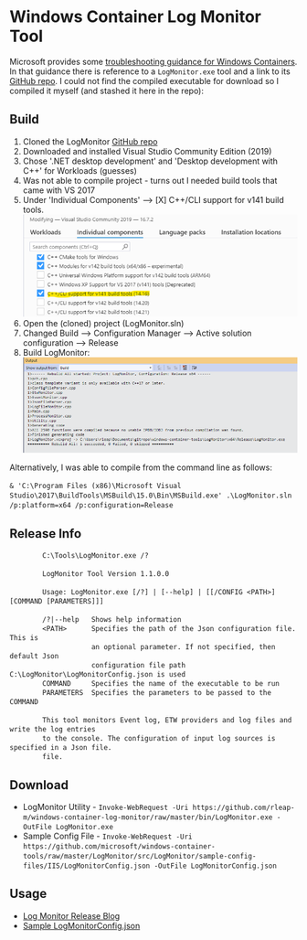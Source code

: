 # Windows Container Log Monitor Tool

Microsoft provides some [troubleshooting guidance for Windows Containers](https://docs.microsoft.com/en-us/virtualization/windowscontainers/troubleshooting).  In that guidance there is reference to a ```LogMonitor.exe``` tool and a link to its [GitHub repo](https://github.com/microsoft/windows-container-tools/tree/master/LogMonitor).  I could not find the compiled executable for download so I compiled it myself (and stashed it here in the repo):

## Build
1. Cloned the LogMonitor [GitHub repo](https://github.com/microsoft/windows-container-tools/tree/master/LogMonitor)
1. Downloaded and installed Visual Studio Community Edition (2019)
1. Chose '.NET desktop development' and 'Desktop development with C++' for Workloads (guesses)
1. Was not able to compile project - turns out I needed build tools that came with VS 2017
1. Under 'Individual Components' --> [X] C++/CLI support for v141 build tools. ![Visual Studio 2017 Build Tools - needed to Compile](./images/vs2017-build-tools.png)
1. Open the (cloned) project (LogMonitor.sln)
1. Changed Build --> Configuration Manager --> Active solution configuration --> Release
1. Build LogMonitor: ![Visual Studio 2017 Build Tools - needed to Compile](./images/log-monitor-build-output.png)

Alternatively, I was able to compile from the command line as follows:

```& 'C:\Program Files (x86)\Microsoft Visual Studio\2017\BuildTools\MSBuild\15.0\Bin\MSBuild.exe' .\LogMonitor.sln /p:platform=x64 /p:configuration=Release```

## Release Info
```
        C:\Tools\LogMonitor.exe /?

        LogMonitor Tool Version 1.1.0.0

        Usage: LogMonitor.exe [/?] | [--help] | [[/CONFIG <PATH>][COMMAND [PARAMETERS]]]

        /?|--help   Shows help information
        <PATH>      Specifies the path of the Json configuration file. This is
                    an optional parameter. If not specified, then default Json
                    configuration file path C:\LogMonitor\LogMonitorConfig.json is used
        COMMAND     Specifies the name of the executable to be run
        PARAMETERS  Specifies the parameters to be passed to the COMMAND

        This tool monitors Event log, ETW providers and log files and write the log entries
        to the console. The configuration of input log sources is specified in a Json file.
        file.
```
## Download

- LogMonitor Utility - ```Invoke-WebRequest -Uri https://github.com/rleap-m/windows-container-log-monitor/raw/master/bin/LogMonitor.exe -OutFile LogMonitor.exe```
- Sample Config File - ```Invoke-WebRequest -Uri https://github.com/microsoft/windows-container-tools/raw/master/LogMonitor/src/LogMonitor/sample-config-files/IIS/LogMonitorConfig.json -OutFile LogMonitorConfig.json```


## Usage

- [Log Monitor Release Blog](https://techcommunity.microsoft.com/t5/containers/windows-containers-log-monitor-opensource-release/ba-p/973947)
- [Sample LogMonitorConfig.json](https://github.com/microsoft/windows-container-tools/blob/master/LogMonitor/src/LogMonitor/sample-config-files/IIS/LogMonitorConfig.json)